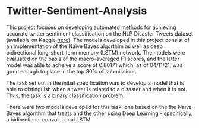 # Twitter-Sentiment-Analysis




This project focuses on developing automated methods for achieving accurate twitter sentiment classification on the NLP Disaster Tweets dataset (available on Kaggle [here](https://www.kaggle.com/c/nlp-getting-started)). The models developed in this project consist of an implementation of the Naive Bayes algorthim as well as deep bidirectional long-short-term memory (LSTM) network. The models were evaluated on the basis of the macro-averaged F1 scores, and the latter model was able to acheive a score of 0.80171 which, as of 04/11/21, was good enough to place in the top 30% of submissions.








The task set out in the initial specification was to develop a model that is able to distinguish when a tweet is related to a disaster and when it is not. Thus, the task is a binary classification problem. 

There were two models developed for this task, one based on the the Naive Bayes algorithm that treats and the other using Deep Learning - specifically, a bidirectional convolutional LSTM 
